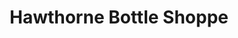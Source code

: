 ---
title: "Hawthorne Bottle Shoppe"
url: /saint-petersburg/hawthorne-bottle-shoppe/
shop: Spirituosen
---